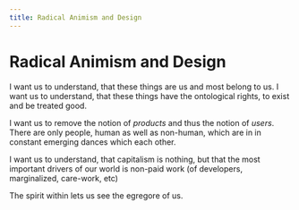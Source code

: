 ```yaml
---
title: Radical Animism and Design
---
```

# Radical Animism and Design

I want us to understand, that these things are us and most belong to us. I want us to understand, that these things have the ontological rights, to exist and be treated good.

I want us to remove the notion of *products* and thus the notion of *users*. There are only people, human as well as non-human, which are in in constant emerging dances which each other.

I want us to understand, that capitalism is nothing, but that the most important drivers of our world is non-paid work  (of developers, marginalized, care-work, etc)

The spirit within lets us see the egregore of us.